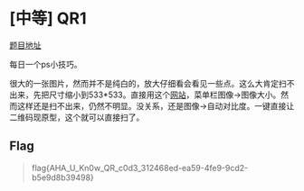 # [中等] QR1

[题目地址](https://adworld.xctf.org.cn/challenges/details?hash=317d9856-55c8-11ed-ab28-000c29bc20bf&task_category_id=1)

每日一个ps小技巧。

很大的一张图片，然而并不是纯白的，放大仔细看会看见一些点。这么大肯定扫不出来，先把尺寸缩小到533*533。直接用这个[网站](https://www.photopea.com/)，菜单栏图像->图像大小。然而这样还是扫不出来，仍然不明显。没关系，还是图像->自动对比度。一键直接让二维码现原型，这个就可以直接扫了。

## Flag
> flag{AHA_U_Kn0w_QR_c0d3_312468ed-ea59-4fe9-9cd2-b5e9d8b39498}